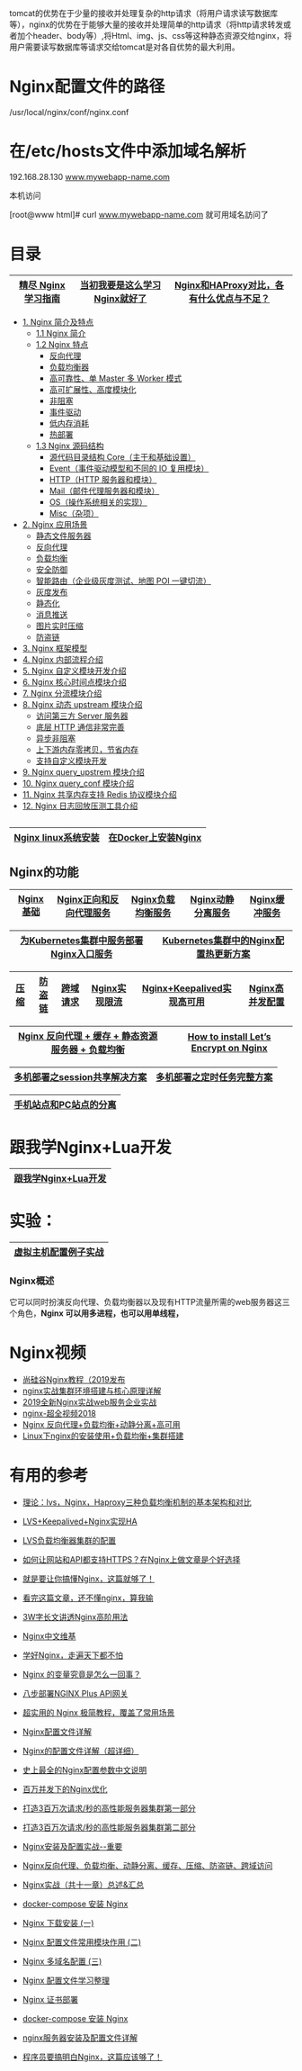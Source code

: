
tomcat的优势在于少量的接收并处理复杂的http请求（将用户请求读写数据库等），nginx的优势在于能够大量的接收并处理简单的http请求（将http请求转发或者加个header、body等）,将Html、img、js、css等这种静态资源交给nginx，将用户需要读写数据库等请求交给tomcat是对各自优势的最大利用。

#  Nginx配置文件的路径

   /usr/local/nginx/conf/nginx.conf
   
# 在/etc/hosts文件中添加域名解析
  
  192.168.28.130 www.mywebapp-name.com
  
  本机访问

  [root@www html]# curl www.mywebapp-name.com
  就可用域名訪问了

# 目录

[精尽 Nginx 学习指南](http://svip.iocoder.cn/Nginx/tutorials/)|[当初我要是这么学习Nginx就好了](https://www.jianshu.com/p/e90050dc89b6)|[Nginx和HAProxy对比，各有什么优点与不足？](https://www.zhihu.com/question/34489042)|
---|---|---|



* [1. Nginx 简介及特点]()
  * [1.1 Nginx 简介]()
  * [1.2 Nginx 特点]()
    * [反向代理](https://github.com/stevenli91748/JAVA-Architecture/blob/master/Tools%20and%20Middleware/Nginx/Nginx正向和反向代理/README.md)
    * [负载均衡器](https://github.com/stevenli91748/JAVA-Architecture/blob/master/Tools%20and%20Middleware/Nginx/Nginx负载均衡/README.md)
    * [高可靠性、单 Master 多 Worker 模式]()
    * [高可扩展性、高度模块化]()
    * [非阻塞]()
    * [事件驱动]()
    * [低内存消耗]()
    * [热部署]()
  * [1.3 Nginx 源码结构]()
    * [源代码目录结构 Core（主干和基础设置）]()
    * [Event（事件驱动模型和不同的 IO 复用模块）]()
    * [HTTP（HTTP 服务器和模块）]()
    * [Mail（邮件代理服务器和模块）]()
    * [OS（操作系统相关的实现）]()
    * [Misc（杂项）]()
* [2. Nginx 应用场景]()
  * [静态文件服务器]()
  * [反向代理](https://github.com/stevenli91748/JAVA-Architecture/blob/master/Tools%20and%20Middleware/Nginx/Nginx正向和反向代理/README.md)
  * [负载均衡](https://github.com/stevenli91748/JAVA-Architecture/blob/master/Tools%20and%20Middleware/Nginx/Nginx负载均衡/README.md)
  * [安全防御]()
  * [智能路由（企业级灰度测试、地图 POI 一键切流）]()
  * [灰度发布]()
  * [静态化]()
  * [消息推送]()
  * [图片实时压缩]()
  * [防盗链]()
* [3. Nginx 框架模型](https://github.com/stevenli91748/JAVA-Architecture/blob/master/Tools%20and%20Middleware/Nginx/Nginx%20%E6%A1%86%E6%9E%B6%E6%A8%A1%E5%9E%8B/README.md)
* [4. Nginx 内部流程介绍](https://github.com/stevenli91748/JAVA-Architecture/blob/master/Tools%20and%20Middleware/Nginx/Nginx%20%E5%86%85%E9%83%A8%E6%B5%81%E7%A8%8B%E4%BB%8B%E7%BB%8D/README.md)
* [5. Nginx 自定义模块开发介绍](https://github.com/stevenli91748/JAVA-Architecture/blob/master/Tools%20and%20Middleware/Nginx/Nginx%20%E8%87%AA%E5%AE%9A%E4%B9%89%E6%A8%A1%E5%9D%97%E5%BC%80%E5%8F%91%E4%BB%8B%E7%BB%8D/README.md)
* [6. Nginx 核心时间点模块介绍](https://github.com/stevenli91748/JAVA-Architecture/blob/master/Tools%20and%20Middleware/Nginx/Nginx%20%E6%A0%B8%E5%BF%83%E6%97%B6%E9%97%B4%E7%82%B9%E6%A8%A1%E5%9D%97%E4%BB%8B%E7%BB%8D/README.md)
* [7. Nginx 分流模块介绍](https://github.com/stevenli91748/JAVA-Architecture/blob/master/Tools%20and%20Middleware/Nginx/Nginx%20%E5%88%86%E6%B5%81%E6%A8%A1%E5%9D%97%E4%BB%8B%E7%BB%8D/README.md)
* [8. Nginx 动态 upstream 模块介绍](https://github.com/stevenli91748/JAVA-Architecture/blob/master/Tools%20and%20Middleware/Nginx/Nginx%20%E5%8A%A8%E6%80%81%20upstream%20%E6%A8%A1%E5%9D%97%E4%BB%8B%E7%BB%8D/README.md)
  * [访问第三方 Server 服务器]()
  * [底层 HTTP 通信非常完善]()
  * [异步非阻塞]()
  * [上下游内存零拷贝，节省内存]()
  * [支持自定义模块开发]()
* [9. Nginx query_upstrem 模块介绍](https://github.com/stevenli91748/JAVA-Architecture/blob/master/Tools%20and%20Middleware/Nginx/Nginx%20query_upstrem%20%E6%A8%A1%E5%9D%97%E4%BB%8B%E7%BB%8D/README.md)
* [10. Nginx query_conf 模块介绍](https://github.com/stevenli91748/JAVA-Architecture/blob/master/Tools%20and%20Middleware/Nginx/Nginx%20query_conf%20%E6%A8%A1%E5%9D%97%E4%BB%8B%E7%BB%8D/README.md)
* [11. Nginx 共享内存支持 Redis 协议模块介绍](https://github.com/stevenli91748/JAVA-Architecture/blob/master/Tools%20and%20Middleware/Nginx/Nginx%20%E5%85%B1%E4%BA%AB%E5%86%85%E5%AD%98%E6%94%AF%E6%8C%81%20Redis%20%E5%8D%8F%E8%AE%AE%E6%A8%A1%E5%9D%97%E4%BB%8B%E7%BB%8D/README.md)
* [12. Nginx 日志回放压测工具介绍](https://github.com/stevenli91748/JAVA-Architecture/blob/master/Tools%20and%20Middleware/Nginx/Nginx%20%E6%97%A5%E5%BF%97%E5%9B%9E%E6%94%BE%E5%8E%8B%E6%B5%8B%E5%B7%A5%E5%85%B7%E4%BB%8B%E7%BB%8D/README.md)

## 
[Nginx linux系统安装](https://github.com/stevenli91748/JAVA-Architecture/blob/master/Tools%20and%20Middleware/Nginx/Nginx%20linux系统安装/README.md)|[在Docker上安装Nginx](https://github.com/stevenli91748/Engineering-special/blob/master/Docker/在Docker安装Nginx/README.md)|
---|---|

## Nginx的功能
 [Nginx基础](https://github.com/stevenli91748/JAVA-Architecture/blob/master/Tools%20and%20Middleware/Nginx/Nginx基础/README.md)|[Nginx正向和反向代理服务](https://github.com/stevenli91748/JAVA-Architecture/blob/master/Tools%20and%20Middleware/Nginx/Nginx正向和反向代理/README.md)|[Nginx负载均衡服务](https://github.com/stevenli91748/JAVA-Architecture/blob/master/Tools%20and%20Middleware/Nginx/Nginx负载均衡/README.md)|[Nginx动静分离服务](https://github.com/stevenli91748/JAVA-Architecture/blob/master/Tools%20and%20Middleware/Nginx/Nginx动静分离/README.md)|[Nginx缓冲服务](https://github.com/stevenli91748/JAVA-Architecture/blob/master/Tools%20and%20Middleware/Nginx/Nginx缓冲服务/README.md)|
 ---|---|---|---|---|

[为Kubernetes集群中服务部署Nginx入口服务](https://tonybai.com/2016/11/22/deploy-nginx-service-for-the-services-in-kubernetes-cluster/)|[Kubernetes集群中的Nginx配置热更新方案](https://tonybai.com/2016/11/17/nginx-config-hot-reloading-approach-for-kubernetes-cluster/)|
---|---|

[压缩](https://github.com/stevenli91748/JAVA-Architecture/blob/master/Tools%20and%20Middleware/Nginx/Nginx压缩/README.md)|[防盗链](https://github.com/stevenli91748/JAVA-Architecture/blob/master/Tools%20and%20Middleware/Nginx/Nginx防盗链/README.md)|[跨域请求](https://github.com/stevenli91748/JAVA-Architecture/blob/master/Tools%20and%20Middleware/Nginx/Nginx%20跨域请求/README.md)|[Nginx实现限流](https://github.com/stevenli91748/JAVA-Architecture/blob/master/Tools%20and%20Middleware/Nginx/Nginx实现限流/README.md)|[Nginx+Keepalived实现高可用](https://github.com/stevenli91748/JAVA-Architecture/blob/master/Tools%20and%20Middleware/Nginx/Nginx%2BKeepalived实现高可用/README.md)|[Nginx高并发配置](https://github.com/stevenli91748/JAVA-Architecture/blob/master/Tools%20and%20Middleware/Nginx/Nginx高并发配置/README.md)|
---|---|---|---|---|---|

[Nginx 反向代理 + 缓存 + 静态资源服务器 + 负载均衡](https://www.jianshu.com/p/fa2e78021343)|[How to install Let’s Encrypt on Nginx](https://upcloud.com/community/tutorials/install-lets-encrypt-nginx/)|
---|---|



[多机部署之session共享解决方案](https://blog.csdn.net/wjg8209/article/details/103701046)|[多机部署之定时任务完整方案](https://blog.csdn.net/wjg8209/article/details/103550922)|
---|---|


[手机站点和PC站点的分离](https://github.com/stevenli91748/JAVA-Architecture/blob/master/Tools%20and%20Middleware/Nginx/手机站点和PC站点的分离/README.md)|
---|
# 跟我学Nginx+Lua开发

[跟我学Nginx+Lua开发](https://www.iteye.com/blogs/subjects/nginx-lua)|
---|


# 实验：

[虚拟主机配置例子实战](https://github.com/stevenli91748/JAVA-Architecture/blob/master/Tools%20and%20Middleware/Nginx/Nginx基础/虚拟主机配置例子实战.md)|
---|



### Nginx概述
  它可以同时扮演反向代理、负载均衡器以及现有HTTP流量所需的web服务器这三个角色，**Nginx 可以用多进程，也可以用单线程，**


# Nginx视频

 * [尚硅谷Nginx教程（2019发布](https://www.bilibili.com/video/av68136734?p=4)
 * [nginx实战集群环境搭建与核心原理详解](https://www.bilibili.com/video/av66849184?from=search&seid=12943368697372067470)
 * [2019全新Nginx实战web服务企业实战](https://www.bilibili.com/video/av33614077/?spm_id_from=333.788.videocard.5)
 * [nginx-超全视频2018](https://www.bilibili.com/video/av55251610/?spm_id_from=333.788.videocard.8)
 * [Nginx 反向代理+负载均衡+动静分离+高可用](https://www.bilibili.com/video/av68783011/?spm_id_from=333.788.videocard.2)
 * [Linux下nginx的安装使用+负载均衡+集群搭建](https://www.bilibili.com/video/av66388283?from=search&seid=3209376219057807635)

# 有用的参考
 * [理论：lvs，Nginx，Haproxy三种负载均衡机制的基本架构和对比](https://www.cnblogs.com/deny/p/12904468.html)
 * [LVS+Keepalived+Nginx实现HA](https://www.jianshu.com/p/88589646aae8)
 * [LVS负载均衡器集群的配置](https://www.keepalived.org/pdf/sery-lvs-cluster.pdf?spm=a2c6h.12873639.0.0.4aef7d44UlfFfQ&file=sery-lvs-cluster.pdf)

 * [如何让网站和API都支持HTTPS？在Nginx上做文章是个好选择](https://www.jianshu.com/p/e2f3de2485a8)
 * [就是要让你搞懂Nginx，这篇就够了！](https://www.jianshu.com/p/e31bd628b634)
 * [看完这篇文章，还不懂nginx，算我输](https://zhuanlan.zhihu.com/p/152526491?utm_source=wechat_session&utm_medium=social&utm_oi=991812777480134656&utm_content=first)
 * [3W字长文讲透Nginx高阶用法](https://zhuanlan.zhihu.com/p/100124676?utm_source=wechat_session&utm_medium=social&utm_oi=991812777480134656&utm_content=first)
 * [Nginx中文维基](http://tool.oschina.net/apidocs/apidoc?api=nginx-zh)
 * [学好Nginx，走遍天下都不怕](https://zhuanlan.zhihu.com/p/80600540?utm_source=wechat_session&utm_medium=social&utm_oi=991812777480134656&utm_content=first)
 * [Nginx 的变量究竟是怎么一回事？](https://zhuanlan.zhihu.com/p/148166996?utm_source=wechat_session&utm_medium=social&utm_oi=991812777480134656&utm_content=first)
 * [八步部署NGINX Plus API网关](https://zhuanlan.zhihu.com/p/38359208?utm_source=wechat_session&utm_medium=social&utm_oi=991812777480134656)
 * [超实用的 Nginx 极简教程，覆盖了常用场景](https://zhuanlan.zhihu.com/p/63737990?utm_source=wechat_session&utm_medium=social&utm_oi=991812777480134656)
* [Nginx配置文件详解](https://www.jianshu.com/p/1593954d5faf)
* [Nginx的配置文件详解（超详细）](https://blog.csdn.net/wangbin_0729/article/details/82109693) 
* [史上最全的Nginx配置参数中文说明](https://www.jianshu.com/p/dd5be63c7d14)
* [百万并发下的Nginx优化](http://www.sohu.com/a/274307517_463994)
* [打造3百万次请求/秒的高性能服务器集群第一部分](https://www.cnblogs.com/JohnABC/p/5264662.html)
* [打造3百万次请求/秒的高性能服务器集群第二部分](https://www.cnblogs.com/JohnABC/p/5264687.html)
* [Nginx安装及配置实战--重要](https://blog.csdn.net/yuanfangPOET/article/details/83446907)
* [Nginx反向代理、负载均衡、动静分离、缓存、压缩、防盗链、跨域访问](https://www.cnblogs.com/ph7seven/p/9932712.html)
* [Nginx实战（共十一章）总述&汇总](https://blog.csdn.net/ouyida3/article/details/86771967)
* [docker-compose 安装 Nginx](http://www.dev-share.top/2020/06/07/docker-compose-%e5%ae%89%e8%a3%85-nginx/)
* [Nginx 下载安装 (一)](http://www.dev-share.top/2017/11/16/nginx-%e4%b8%8b%e8%bd%bd%e5%ae%89%e8%a3%85-%e4%b8%80/)
* [Nginx 配置文件常用模块作用 (二)](http://www.dev-share.top/2017/11/16/nginx-%e9%85%8d%e7%bd%ae%e6%96%87%e4%bb%b6%e5%b8%b8%e7%94%a8%e6%a8%a1%e5%9d%97%e4%bd%9c%e7%94%a8-%e4%ba%8c/)
* [Nginx 多域名配置 (三)](http://www.dev-share.top/2017/11/16/nginx-%e5%a4%9a%e5%9f%9f%e5%90%8d%e9%85%8d%e7%bd%ae-%e4%b8%89/)
* [Nginx 配置文件学习整理](http://www.dev-share.top/2017/11/16/nginx-%e9%85%8d%e7%bd%ae%e6%96%87%e4%bb%b6%e5%ad%a6%e4%b9%a0%e6%95%b4%e7%90%86/)
* [Nginx 证书部署](http://www.dev-share.top/2017/12/11/nginx-%e8%af%81%e4%b9%a6%e9%83%a8%e7%bd%b2/)
* [docker-compose 安装 Nginx](http://www.dev-share.top/2020/06/07/docker-compose-%e5%ae%89%e8%a3%85-nginx/)
* [nginx服务器安装及配置文件详解](https://www.jianshu.com/p/57eacdaf7392)
* [程序员要搞明白Nginx，这篇应该够了！](https://www.jianshu.com/p/42d90e7acf6f)
